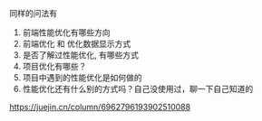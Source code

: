 同样的问法有

1. 前端性能优化有哪些方向
2. 前端优化 和 优化数据显示方式
3. 是否了解过性能优化, 有哪些方式
4. 项目优化有哪些？
5. 项目中遇到的性能优化是如何做的
6. 性能优化还有什么别的方式吗？自己没使用过，聊一下自己知道的

https://juejin.cn/column/6962796193902510088